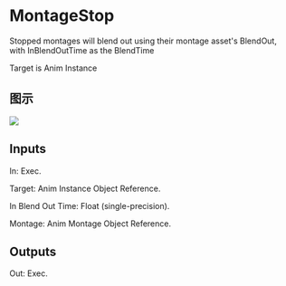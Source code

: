 # MontageStop

Stopped montages will blend out using their montage asset's BlendOut, with InBlendOutTime as the BlendTime

Target is Anim Instance

## 图示

![]($-20221218-20072038.png)

## Inputs

In: Exec.

Target: Anim Instance Object Reference.

In Blend Out Time: Float (single-precision).

Montage: Anim Montage Object Reference.  

## Outputs

Out: Exec.

